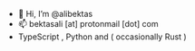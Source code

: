 - 👋 Hi, I’m @alibektas
- 📫 bektasali [at] protonmail [dot] com
- TypeScript , Python and ( occasionally Rust ) 
<!---
alibektas/alibektas is a ✨ special ✨ repository because its `README.md` (this file) appears on your GitHub profile.
You can click the Preview link to take a look at your changes.
--->
